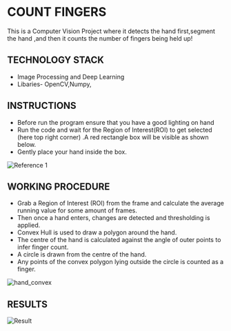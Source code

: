 # COUNT FINGERS
This is a Computer Vision Project where it detects the hand first,segment the hand ,and then it counts the number of fingers being held up!


## TECHNOLOGY STACK
- Image Processing and Deep Learning
- Libaries- OpenCV,Numpy,


## INSTRUCTIONS
- Before run the program ensure that you have a good lighting on hand
- Run the code and wait for the Region of Interest(ROI) to get selected (here top right corner) .A red rectangle box will be visible as   shown below.
- Gently place your hand inside the box.

![Reference 1](https://user-images.githubusercontent.com/56214309/80414842-46867680-88ef-11ea-84dc-929e0adc0c85.png)


## WORKING PROCEDURE
-	Grab a Region of Interest (ROI) from the frame and calculate the average running value for some amount of frames.
-	Then once a hand enters, changes are detected and thresholding is applied.
- Convex Hull is used to draw a polygon around the hand.
- The centre of the hand is calculated against the angle of outer points to infer finger count.
- A circle is drawn from the centre of the hand.
- Any points of the convex polygon lying outside the circle is counted as a finger.

![hand_convex](https://user-images.githubusercontent.com/56214309/80429387-940fdd00-8909-11ea-9987-9e8f919bcde5.png)

## RESULTS

![Result](https://user-images.githubusercontent.com/56214309/80429059-ddabf800-8908-11ea-8fc1-b3d2f2632b7b.png)











